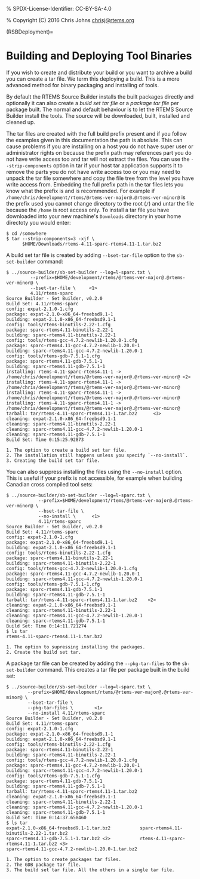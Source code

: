 % SPDX-License-Identifier: CC-BY-SA-4.0

% Copyright (C) 2016 Chris Johns <chrisj@rtems.org>

(RSBDeployment)=

# Building and Deploying Tool Binaries

If you wish to create and distribute your build or you want to archive a build
you can create a tar file. We term this deploying a build. This is a more
advanced method for binary packaging and installing of tools.

By default the RTEMS Source Builder installs the built packages directly and
optionally it can also create a *build set tar file* or a *package tar file*
per package built. The normal and default behaviour is to let the RTEMS Source
Builder install the tools. The source will be downloaded, built, installed and
cleaned up.

The tar files are created with the full build prefix present and if you follow
the examples given in this documentation the path is absolute. This can cause
problems if you are installing on a host you do not have super user or
administrator rights on because the prefix path may references part you do not
have write access too and tar will not extract the files. You can use the
`--strip-components` option in tar if your host tar application supports it
to remove the parts you do not have write access too or you may need to unpack
the tar file somewhere and copy the file tree from the level you have write
access from. Embedding the full prefix path in the tar files lets you know what
the prefix is and is recommended. For example if
`/home/chris/development/rtems/@rtems-ver-major@.@rtems-ver-minor@` is the prefix used you cannot change
directory to the root (`/`) and untar the file because the `/home` is root
access only. To install a tar file you have downloaded into your new machine's
`Downloads` directory in your home directoty you would enter:

```none
$ cd /somewhere
$ tar --strip-components=3 -xjf \
      $HOME/Downloads/rtems-4.11-sparc-rtems4.11-1.tar.bz2
```

A build set tar file is created by adding `--bset-tar-file` option to the
`sb-set-builder` command:

```none
$ ../source-builder/sb-set-builder --log=l-sparc.txt \
         --prefix=$HOME/development/rtems/@rtems-ver-major@.@rtems-ver-minor@ \
         --bset-tar-file \     <1>
         4.11/rtems-sparc
Source Builder - Set Builder, v0.2.0
Build Set: 4.11/rtems-sparc
config: expat-2.1.0-1.cfg
package: expat-2.1.0-x86_64-freebsd9.1-1
building: expat-2.1.0-x86_64-freebsd9.1-1
config: tools/rtems-binutils-2.22-1.cfg
package: sparc-rtems4.11-binutils-2.22-1
building: sparc-rtems4.11-binutils-2.22-1
config: tools/rtems-gcc-4.7.2-newlib-1.20.0-1.cfg
package: sparc-rtems4.11-gcc-4.7.2-newlib-1.20.0-1
building: sparc-rtems4.11-gcc-4.7.2-newlib-1.20.0-1
config: tools/rtems-gdb-7.5.1-1.cfg
package: sparc-rtems4.11-gdb-7.5.1-1
building: sparc-rtems4.11-gdb-7.5.1-1
installing: rtems-4.11-sparc-rtems4.11-1 -> /home/chris/development/rtems/@rtems-ver-major@.@rtems-ver-minor@ <2>
installing: rtems-4.11-sparc-rtems4.11-1 -> /home/chris/development/rtems/@rtems-ver-major@.@rtems-ver-minor@
installing: rtems-4.11-sparc-rtems4.11-1 -> /home/chris/development/rtems/@rtems-ver-major@.@rtems-ver-minor@
installing: rtems-4.11-sparc-rtems4.11-1 -> /home/chris/development/rtems/@rtems-ver-major@.@rtems-ver-minor@
tarball: tar/rtems-4.11-sparc-rtems4.11-1.tar.bz2      <3>
cleaning: expat-2.1.0-x86_64-freebsd9.1-1
cleaning: sparc-rtems4.11-binutils-2.22-1
cleaning: sparc-rtems4.11-gcc-4.7.2-newlib-1.20.0-1
cleaning: sparc-rtems4.11-gdb-7.5.1-1
Build Set: Time 0:15:25.92873
```

```{topic} Items
1. The option to create a build set tar file.
2. The installation still happens unless you specify `--no-install`.
3. Creating the build set tar file.
```

You can also suppress installing the files using the `--no-install`
option. This is useful if your prefix is not accessible, for example when
building Canadian cross compiled tool sets:

```none
$ ../source-builder/sb-set-builder --log=l-sparc.txt \
            --prefix=$HOME/development/rtems/@rtems-ver-major@.@rtems-ver-minor@ \
            --bset-tar-file \
            --no-install \      <1>
            4.11/rtems-sparc
Source Builder - Set Builder, v0.2.0
Build Set: 4.11/rtems-sparc
config: expat-2.1.0-1.cfg
package: expat-2.1.0-x86_64-freebsd9.1-1
building: expat-2.1.0-x86_64-freebsd9.1-1
config: tools/rtems-binutils-2.22-1.cfg
package: sparc-rtems4.11-binutils-2.22-1
building: sparc-rtems4.11-binutils-2.22-1
config: tools/rtems-gcc-4.7.2-newlib-1.20.0-1.cfg
package: sparc-rtems4.11-gcc-4.7.2-newlib-1.20.0-1
building: sparc-rtems4.11-gcc-4.7.2-newlib-1.20.0-1
config: tools/rtems-gdb-7.5.1-1.cfg
package: sparc-rtems4.11-gdb-7.5.1-1
building: sparc-rtems4.11-gdb-7.5.1-1
tarball: tar/rtems-4.11-sparc-rtems4.11-1.tar.bz2    <2>
cleaning: expat-2.1.0-x86_64-freebsd9.1-1
cleaning: sparc-rtems4.11-binutils-2.22-1
cleaning: sparc-rtems4.11-gcc-4.7.2-newlib-1.20.0-1
cleaning: sparc-rtems4.11-gdb-7.5.1-1
Build Set: Time 0:14:11.721274
$ ls tar
rtems-4.11-sparc-rtems4.11-1.tar.bz2
```

```{topic} Items
1. The option to supressing installing the packages.
2. Create the build set tar.
```

A package tar file can be created by adding the `--pkg-tar-files` to the
`sb-set-builder` command. This creates a tar file per package built in the
build set:

```none
$ ../source-builder/sb-set-builder --log=l-sparc.txt \
        --prefix=$HOME/development/rtems/@rtems-ver-major@.@rtems-ver-minor@ \
        --bset-tar-file \
        --pkg-tar-files \        <1>
        --no-install 4.11/rtems-sparc
Source Builder - Set Builder, v0.2.0
Build Set: 4.11/rtems-sparc
config: expat-2.1.0-1.cfg
package: expat-2.1.0-x86_64-freebsd9.1-1
building: expat-2.1.0-x86_64-freebsd9.1-1
config: tools/rtems-binutils-2.22-1.cfg
package: sparc-rtems4.11-binutils-2.22-1
building: sparc-rtems4.11-binutils-2.22-1
config: tools/rtems-gcc-4.7.2-newlib-1.20.0-1.cfg
package: sparc-rtems4.11-gcc-4.7.2-newlib-1.20.0-1
building: sparc-rtems4.11-gcc-4.7.2-newlib-1.20.0-1
config: tools/rtems-gdb-7.5.1-1.cfg
package: sparc-rtems4.11-gdb-7.5.1-1
building: sparc-rtems4.11-gdb-7.5.1-1
tarball: tar/rtems-4.11-sparc-rtems4.11-1.tar.bz2
cleaning: expat-2.1.0-x86_64-freebsd9.1-1
cleaning: sparc-rtems4.11-binutils-2.22-1
cleaning: sparc-rtems4.11-gcc-4.7.2-newlib-1.20.0-1
cleaning: sparc-rtems4.11-gdb-7.5.1-1
Build Set: Time 0:14:37.658460
$ ls tar
expat-2.1.0-x86_64-freebsd9.1-1.tar.bz2           sparc-rtems4.11-binutils-2.22-1.tar.bz2
sparc-rtems4.11-gdb-7.5.1-1.tar.bz2 <2>           rtems-4.11-sparc-rtems4.11-1.tar.bz2 <3>
sparc-rtems4.11-gcc-4.7.2-newlib-1.20.0-1.tar.bz2
```

```{topic} Items
1. The option to create packages tar files.
2. The GDB package tar file.
3. The build set tar file. All the others in a single tar file.
```
